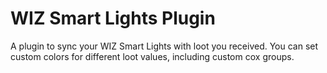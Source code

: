 # WIZ Smart Lights Plugin
A plugin to sync your WIZ Smart Lights with loot you received. You can set custom colors for different loot values, including custom cox groups.
